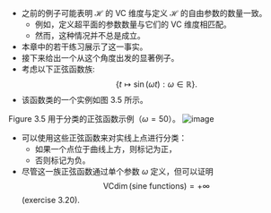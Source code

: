 - 之前的例子可能表明 $\mathcal{H}$ 的 VC 维度与定义 $\mathcal{H}$ 的自由参数的数量一致。
	- 例如，定义超平面的参数数量与它们的 VC 维度相匹配。
	- 然而，这种情况并不总是成立。
- 本章中的若干练习展示了这一事实。
- 接下来给出一个从这个角度出发的显著例子。
- 考虑以下正弦函数族:
$$\{ t \mapsto \sin \left( {\omega t}\right) : \omega \in \mathbb{R}\} .$$
- 该函数类的一个实例如图 3.5 所示。

Figure 3.5 用于分类的正弦函数示例（$\omega = 50$）。
![image](images/019145d2-cc04-715a-aec7-5f9a00e87681_12_893015.jpg)

- 可以使用这些正弦函数来对实线上点进行分类：
	- 如果一个点位于曲线上方，则标记为正，
	- 否则标记为负。
- 尽管这一族正弦函数通过单个参数 $\omega$ 定义，但可以证明
$$\operatorname{VCdim}\left( \text{sine functions}\right) = + \infty$$
(exercise 3.20).
